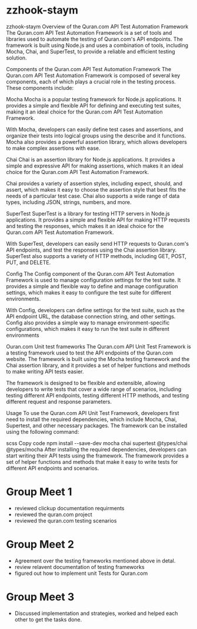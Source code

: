 # zzhook-staym
zzhook-staym
Overview of the Quran.com API Test Automation Framework
The Quran.com API Test Automation Framework is a set of tools and libraries used to automate the testing of Quran.com's API endpoints. The framework is built using Node.js and uses a combination of tools, including Mocha, Chai, and SuperTest, to provide a reliable and efficient testing solution.

Components of the Quran.com API Test Automation Framework The Quran.com API Test Automation Framework is composed of several key components, each of which plays a crucial role in the testing process. These components include:

Mocha
Mocha is a popular testing framework for Node.js applications. It provides a simple and flexible API for defining and executing test suites, making it an ideal choice for the Quran.com API Test Automation Framework.

With Mocha, developers can easily define test cases and assertions, and organize their tests into logical groups using the describe and it functions. Mocha also provides a powerful assertion library, which allows developers to make complex assertions with ease.

Chai
Chai is an assertion library for Node.js applications. It provides a simple and expressive API for making assertions, which makes it an ideal choice for the Quran.com API Test Automation Framework.

Chai provides a variety of assertion styles, including expect, should, and assert, which makes it easy to choose the assertion style that best fits the needs of a particular test case. Chai also supports a wide range of data types, including JSON, strings, numbers, and more.

SuperTest
SuperTest is a library for testing HTTP servers in Node.js applications. It provides a simple and flexible API for making HTTP requests and testing the responses, which makes it an ideal choice for the Quran.com API Test Automation Framework.

With SuperTest, developers can easily send HTTP requests to Quran.com's API endpoints, and test the responses using the Chai assertion library. SuperTest also supports a variety of HTTP methods, including GET, POST, PUT, and DELETE.

Config
The Config component of the Quran.com API Test Automation Framework is used to manage configuration settings for the test suite. It provides a simple and flexible way to define and manage configuration settings, which makes it easy to configure the test suite for different environments.

With Config, developers can define settings for the test suite, such as the API endpoint URL, the database connection string, and other settings. Config also provides a simple way to manage environment-specific configurations, which makes it easy to run the test suite in different environments

Ouran.com Unit test frameworks
The Quran.com API Unit Test Framework is a testing framework used to test the API endpoints of the Quran.com website. The framework is built using the Mocha testing framework and the Chai assertion library, and it provides a set of helper functions and methods to make writing API tests easier.

The framework is designed to be flexible and extensible, allowing developers to write tests that cover a wide range of scenarios, including testing different API endpoints, testing different HTTP methods, and testing different request and response parameters.

Usage
To use the Quran.com API Unit Test Framework, developers first need to install the required dependencies, which include Mocha, Chai, Supertest, and other necessary packages. The framework can be installed using the following command:

scss Copy code npm install --save-dev mocha chai supertest @types/chai @types/mocha After installing the required dependencies, developers can start writing their API tests using the framework. The framework provides a set of helper functions and methods that make it easy to write tests for different API endpoints and scenarios.


# Group Meet 1
- reviewed clickup documentation requirments
- reviewed the quran.com project
- reviewed the quran.com testing scenarios

# Group Meet 2
- Agreement over the testing frameworks mentioned above in detal.
- review relavent documentation of testing frameworks
- figured out how to implement unit Tests for Quran.com

# Group Meet 3
- Discussed implementation and strategies, worked and helped each other to get the tasks done.


